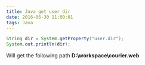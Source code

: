 ```yaml
---
title: Java get user dir
date: 2016-06-30 11:00:01
tags: Java
---
```


``` java
String dir = System.getProperty("user.dir");
System.out.println(dir);
```
Will get the following path
**D:\workspace\courier.web**
